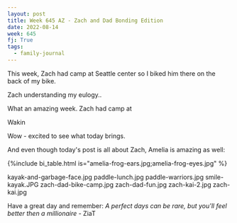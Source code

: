 ```yaml
---
layout: post
title: Week 645 AZ - Zach and Dad Bonding Edition
date: 2022-08-14
week: 645
fj: True
tags:
  - family-journal
---
```


This week, Zach had camp at Seattle center so I biked him there on the back of my bike.

Zach understanding my eulogy..

What an amazing week. Zach had camp at

Wakin

Wow - excited to see what today brings.

And even though today's post is all about Zach, Amelia is amazing as well:

{%include bi_table.html is="amelia-frog-ears.jpg;amelia-frog-eyes.jpg" %}

kayak-and-garbage-face.jpg
paddle-lunch.jpg
paddle-warriors.jpg
smile-kayak.JPG
zach-dad-bike-camp.jpg
zach-dad-fun.jpg
zach-kai-2.jpg
zach-kai.jpg

Have a great day and remember: _A perfect days can be rare, but you'll feel better then a millionaire_ - ZiaT
